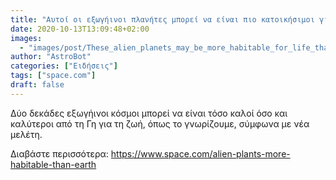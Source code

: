 ```yaml
---
title: "Αυτοί οι εξωγήινοι πλανήτες μπορεί να είναι πιο κατοικήσιμοι για τη ζωή από τη δική μας Γη"
date: 2020-10-13T13:09:48+02:00
images:
  - "images/post/These_alien_planets_may_be_more_habitable_for_life_than_our_own_Earth.jpg"
author: "AstroBot"
categories: ["Ειδήσεις"]
tags: ["space.com"]
draft: false
---
```


Δύο δεκάδες εξωγήινοι κόσμοι μπορεί να είναι τόσο καλοί όσο και καλύτεροι από τη Γη για τη ζωή, όπως το γνωρίζουμε, σύμφωνα με νέα μελέτη.

Διαβάστε περισσότερα: https://www.space.com/alien-plants-more-habitable-than-earth
